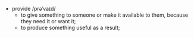 - provide /prəˈvaɪd/  
    - to give something to someone or make it available to them, because they need it or want it;   
    - to produce something useful as a result;  




